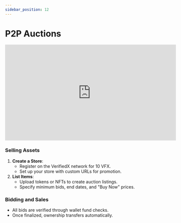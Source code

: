 ```yaml
---
sidebar_position: 12
---
```


# P2P Auctions

<iframe width="560" height="315" src="https://www.youtube.com/embed/qZwNVA-xtWc" title="YouTube video player" frameborder="0" allow="accelerometer; autoplay; clipboard-write; encrypted-media; gyroscope; picture-in-picture; web-share; fullscreen" allowfullscreen></iframe>


### Selling Assets
1. **Create a Store**:
   - Register on the VerifiedX network for 10 VFX.
   - Set up your store with custom URLs for promotion.
2. **List Items**:
   - Upload tokens or NFTs to create auction listings.
   - Specify minimum bids, end dates, and "Buy Now" prices.

### Bidding and Sales
- All bids are verified through wallet fund checks.
- Once finalized, ownership transfers automatically.
